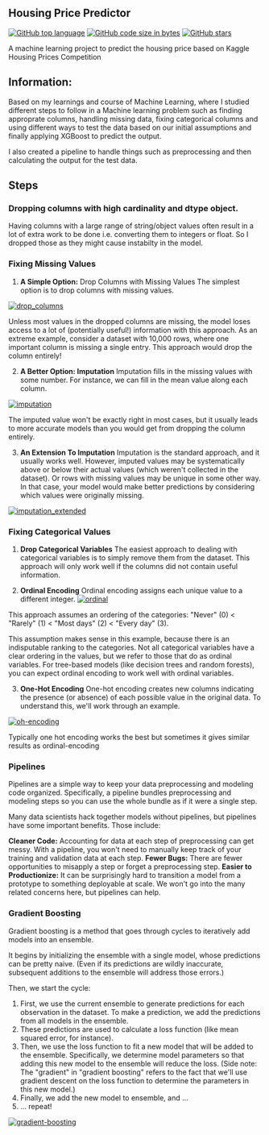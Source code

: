 ## Housing Price Predictor

[![GitHub top language](https://img.shields.io/github/languages/top/vaibhavvikas/housing-price-predictor)](#)
[![GitHub code size in bytes](https://img.shields.io/github/languages/code-size/vaibhavvikas/housing-price-predictor)](#)
[![GitHub stars](https://img.shields.io/github/stars/vaibhavvikas/housing-price-predictor)](https://github.com/vaibhavvikas/housing-price-predictor/stargazers)

A machine learning project to predict the housing price based on Kaggle Housing Prices Competition



## Information:

Based on my learnings and course of Machine Learning, where I studied different steps to follow in a Machine learning problem such as finding approprate columns, handling missing data, fixing categorical columns and using different ways to test the data based on our initial assumptions and finally applying XGBoost to predict the output. 

I also created a pipeline to handle things such as preprocessing and then calculating the output for the test data.



## Steps

### Dropping columns with high cardinality and dtype object.
Having columns with a large range of string/object values often result in a lot of extra work to be done i.e. converting them to integers or float. So I dropped those as they might cause instabilty in the model.

### Fixing Missing Values
1) **A Simple Option:** Drop Columns with Missing Values
The simplest option is to drop columns with missing values.

[![drop_columns](https://i.imgur.com/Sax80za.png)](#)

Unless most values in the dropped columns are missing, the model loses access to a lot of (potentially useful!) information with this approach. As an extreme example, consider a dataset with 10,000 rows, where one important column is missing a single entry. This approach would drop the column entirely!

2) **A Better Option: Imputation**
Imputation fills in the missing values with some number. For instance, we can fill in the mean value along each column.

[![imputation](https://i.imgur.com/4BpnlPA.png)](#)

The imputed value won't be exactly right in most cases, but it usually leads to more accurate models than you would get from dropping the column entirely.

3) **An Extension To Imputation**
Imputation is the standard approach, and it usually works well. However, imputed values may be systematically above or below their actual values (which weren't collected in the dataset). Or rows with missing values may be unique in some other way. In that case, your model would make better predictions by considering which values were originally missing.

[![imputation_extended](https://i.imgur.com/UWOyg4a.png)](#)

### Fixing Categorical Values

1) **Drop Categorical Variables**
The easiest approach to dealing with categorical variables is to simply remove them from the dataset. This approach will only work well if the columns did not contain useful information.

2) **Ordinal Encoding**
Ordinal encoding assigns each unique value to a different integer.
[![ordinal](https://i.imgur.com/tEogUAr.png)](#)

This approach assumes an ordering of the categories: "Never" (0) < "Rarely" (1) < "Most days" (2) < "Every day" (3).

This assumption makes sense in this example, because there is an indisputable ranking to the categories. Not all categorical variables have a clear ordering in the values, but we refer to those that do as ordinal variables. For tree-based models (like decision trees and random forests), you can expect ordinal encoding to work well with ordinal variables.

3) **One-Hot Encoding**
One-hot encoding creates new columns indicating the presence (or absence) of each possible value in the original data. To understand this, we'll work through an example.

[![oh-encoding](https://i.imgur.com/TW5m0aJ.png)](#)

Typically one hot encoding works the best but sometimes it gives similar results as ordinal-encoding

### Pipelines

Pipelines are a simple way to keep your data preprocessing and modeling code organized. Specifically, a pipeline bundles preprocessing and modeling steps so you can use the whole bundle as if it were a single step.

Many data scientists hack together models without pipelines, but pipelines have some important benefits. Those include:

**Cleaner Code:** Accounting for data at each step of preprocessing can get messy. With a pipeline, you won't need to manually keep track of your training and validation data at each step.
**Fewer Bugs:** There are fewer opportunities to misapply a step or forget a preprocessing step.
**Easier to Productionize:** It can be surprisingly hard to transition a model from a prototype to something deployable at scale. We won't go into the many related concerns here, but pipelines can help.

### Gradient Boosting
Gradient boosting is a method that goes through cycles to iteratively add models into an ensemble.

It begins by initializing the ensemble with a single model, whose predictions can be pretty naive. (Even if its predictions are wildly inaccurate, subsequent additions to the ensemble will address those errors.)

Then, we start the cycle:

1. First, we use the current ensemble to generate predictions for each observation in the dataset. To make a prediction, we add the predictions from all models in the ensemble.
2. These predictions are used to calculate a loss function (like mean squared error, for instance).
3. Then, we use the loss function to fit a new model that will be added to the ensemble. Specifically, we determine model parameters so that adding this new model to the ensemble will reduce the loss. (Side note: The "gradient" in "gradient boosting" refers to the fact that we'll use gradient descent on the loss function to determine the parameters in this new model.)
4. Finally, we add the new model to ensemble, and ...
5. ... repeat!

[![gradient-boosting](https://i.imgur.com/MvCGENh.png)](#)
